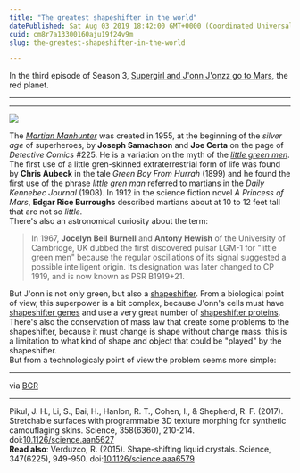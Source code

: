 ```yaml
---
title: "The greatest shapeshifter in the world"
datePublished: Sat Aug 03 2019 18:42:00 GMT+0000 (Coordinated Universal Time)
cuid: cm8r7a13300160aju19f24v9m
slug: the-greatest-shapeshifter-in-the-world

---
```



In the third episode of Season 3, [Supergirl and J'onn J'onzz go to Mars](https://www.space.com/38544-supergirl-goes-to-mars-tonight.html), the red planet.

* * *

* * *

![](https://cdn.hashnode.com/res/hashnode/image/upload/v1743070679576/d39f5d28-7119-4d75-8481-6641ba8f3749.jpeg)

The [_Martian Manhunter_](https://en.wikipedia.org/wiki/Martian_Manhunter) was created in 1955, at the beginning of the _silver age_ of superheroes, by **Joseph Samachson** and **Joe Certa** on the page of _Detective Comics_ #225. He is a variation on the myth of the [_little green men_](https://en.wikipedia.org/wiki/Little_green_men). The first use of a little gren-skinned extraterrestrial form of life was found by **Chris Aubeck** in the tale _Green Boy From Hurrah_ (1899) and he found the first use of the phrase _little gren man_ referred to martians in the _Daily Kennebec Journal_ (1908). In 1912 in the science fiction novel _A Princess of Mars_, **Edgar Rice Burroughs** described martians about at 10 to 12 feet tall that are not so _little_.  
There's also an astronomical curiosity about the term:

> In 1967, **Jocelyn Bell Burnell** and **Antony Hewish** of the University of Cambridge, UK dubbed the first discovered pulsar LGM-1 for "little green men" because the regular oscillations of its signal suggested a possible intelligent origin. Its designation was later changed to CP 1919, and is now known as PSR B1919+21.

But J'onn is not only green, but also a [shapeshifter](https://en.wikipedia.org/wiki/Shapeshifting). From a biological point of view, this superpower is a bit complex, because J'onn's cells must have [shapeshifter genes](https://www.nature.com/articles/ncb2792) and use a very great number of [shapeshifter proteins](https://www.quantamagazine.org/how-disordered-proteins-are-upending-molecular-biology-20170118). There's also the conservation of mass law that create some problems to the shapeshifter, because it must change is shape without change mass: this is a limitation to what kind of shape and object that could be "played" by the shapeshifter.  
But from a technologicaly point of view the problem seems more simple:

* * *

  
via [BGR](https://bgr.com/2017/10/12/robot-camo-shape-shifting-skin/)

* * *

Pikul, J. H., Li, S., Bai, H., Hanlon, R. T., Cohen, I., & Shepherd, R. F. (2017). Stretchable surfaces with programmable 3D texture morphing for synthetic camouflaging skins. Science, 358(6360), 210-214. doi:[10.1126/science.aan5627](https://doi.org/10.1126/science.aan5627)  
**Read also**: Verduzco, R. (2015). Shape-shifting liquid crystals. Science, 347(6225), 949-950. doi:[10.1126/science.aaa6579](https://doi.org/10.1126/science.aaa6579)